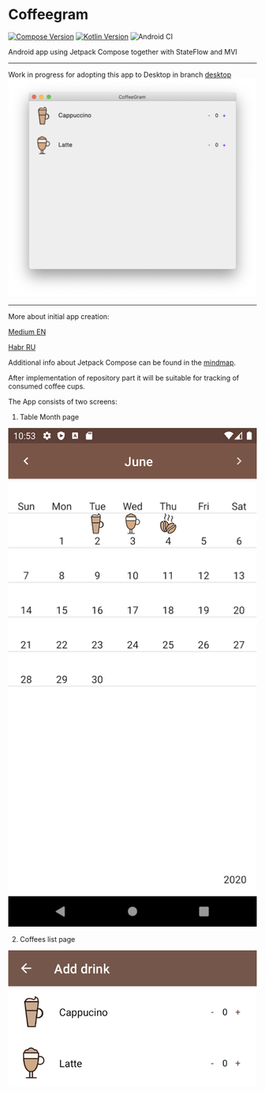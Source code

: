 # Coffeegram

[![Compose Version](https://img.shields.io/badge/Jetpack%20Compose-1.0.0--alpha11-yellow)](https://developer.android.com/jetpack/compose)
[![Kotlin Version](https://img.shields.io/badge/Kotlin-1.4.21--2-blue.svg)](https://kotlinlang.org)
![Android CI](https://github.com/phansier/Coffeegram/workflows/Android%20CI/badge.svg?branch=master)

Android app using Jetpack Compose together with StateFlow and MVI

---

Work in progress for adopting this app to Desktop in branch [desktop](https://github.com/phansier/Coffeegram/tree/desktop)
![](images/desktop.png)

---


More about initial app creation:

[Medium EN](https://proandroiddev.com/change-my-mind-or-android-development-transformation-to-jetpack-compose-coroutines-e719a342cc52)

[Habr RU](https://habr.com/ru/company/kaspersky/blog/513364/)

Additional info about Jetpack Compose can be found in the [mindmap](mindmap.md).

After implementation of repository part it will be suitable for tracking of consumed coffee cups.

The App consists of two screens:
1) Table Month page

![](images/month_table.png)

2) Coffees list page

![](images/coffee_list.png)
